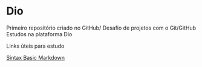 # Dio
Primeiro repositório criado no GitHub/
Desafio de projetos com o Git/GitHub
Estudos na plataforma Dio

Links úteis para estudo

[Sintax Basic Markdown](https://www.markdownguide.org/basic-syntax/)
